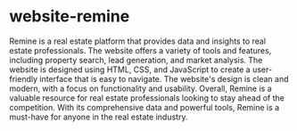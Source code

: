 # website-remine
Remine is a real estate platform that provides data and insights to real estate professionals. The website offers a variety of tools and features, including property search, lead generation, and market analysis. The website is designed using HTML, CSS, and JavaScript to create a user-friendly interface that is easy to navigate. The website's design is clean and modern, with a focus on functionality and usability. Overall, Remine is a valuable resource for real estate professionals looking to stay ahead of the competition. With its comprehensive data and powerful tools, Remine is a must-have for anyone in the real estate industry.
